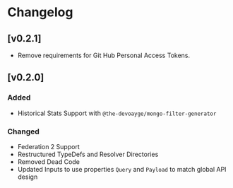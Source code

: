 # Changelog

## [v0.2.1]
- Remove requirements for Git Hub Personal Access Tokens.

## [v0.2.0]

### Added
- Historical Stats Support with `@the-devoayge/mongo-filter-generator`

### Changed
- Federation 2 Support
- Restructured TypeDefs and Resolver Directories
- Removed Dead Code
- Updated Inputs to use properties `Query` and `Payload` to match global API design 

